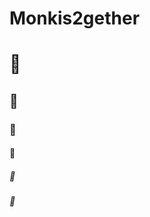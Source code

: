 # Monkis2gether

# :banana:<br>
## :banana:<br>
### :banana:<br>
#### :banana:<br>
##### :banana:<br>
###### :banana:<br>
